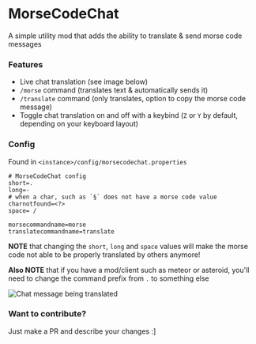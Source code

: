 # MorseCodeChat

A simple utility mod that adds the ability to translate & send morse code messages

### Features
- Live chat translation (see image below)
- `/morse` command (translates text & automatically sends it)
- `/translate` command (only translates, option to copy the morse code message)
- Toggle chat translation on and off with a keybind (`Z` or `Y` by default, depending on your keyboard layout)

### Config
Found in `<instance>/config/morsecodechat.properties`
```
# MorseCodeChat config
short=.
long=-
# when a char, such as `§` does not have a morse code value
charnotfound=<?>
space= / 

morsecommandname=morse
translatecommandname=translate
```
**NOTE** that changing the `short`, `long` and `space` values will make the morse code not able to be properly translated by others anymore!

**Also NOTE** that if you have a mod/client such as meteor or asteroid, you'll need to change the command prefix from `.` to something else


![Chat message being translated](https://cdn.modrinth.com/data/cached_images/1e9558282e6b47bfb6437288c5c5d022fd0bdd14.png)


### Want to contribute?
Just make a PR and describe your changes :]